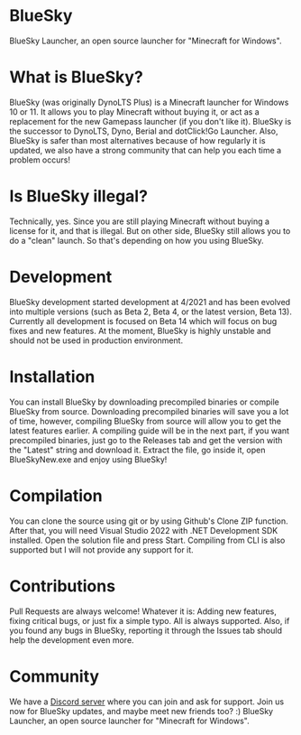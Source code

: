# BlueSky
 BlueSky Launcher, an open source launcher for "Minecraft for Windows".

# What is BlueSky?
 BlueSky (was originally DynoLTS Plus) is a Minecraft launcher for Windows 10 or 11. It allows you to play Minecraft without buying it, or act as a replacement for the new Gamepass launcher (if you don't like it). BlueSky is the successor to DynoLTS, Dyno, Berial and dotClick!Go Launcher. Also, BlueSky is safer than most alternatives because of how regularly it is updated, we also have a strong community that can help you each time a problem occurs!

 # Is BlueSky illegal?
 Technically, yes. Since you are still playing Minecraft without buying a license for it, and that is illegal. But on other side, BlueSky still allows you to do a "clean" launch. So that's depending on how you using BlueSky.

 # Development
 BlueSky development started development at 4/2021 and has been evolved into multiple versions (such as Beta 2, Beta 4, or the latest version, Beta 13). Currently all development is focused on Beta 14 which will focus on bug fixes and new features. At the moment, BlueSky is highly unstable and should not be used in production environment.

 # Installation
 You can install BlueSky by downloading precompiled binaries or compile BlueSky from source. Downloading precompiled binaries will save you a lot of time, however, compiling BlueSky from source will allow you to get the latest features earlier. A compiling guide will be in the next part, if you want precompiled binaries, just go to  the Releases tab and get the version with the "Latest" string and download it. Extract the file, go inside it, open BlueSkyNew.exe and enjoy using BlueSky!

 # Compilation
 You can clone the source using git or by using Github's Clone ZIP function. After that, you will need Visual Studio 2022 with .NET Development SDK installed. Open the solution file and press Start. Compiling from CLI is also supported but I will not provide any support for it.

 # Contributions
 Pull Requests are always welcome! Whatever it is: Adding new features, fixing critical bugs, or just fix a simple typo. All is always supported. Also, if you found any bugs in BlueSky, reporting it through the Issues tab should help the development even more.

 # Community
 We have a [Discord server](https://discord.gg/cSvj4YFUSn) where you can join and ask for support. Join us now for BlueSky updates, and maybe meet new friends too? :)
 BlueSky Launcher, an open source launcher for "Minecraft for Windows".
